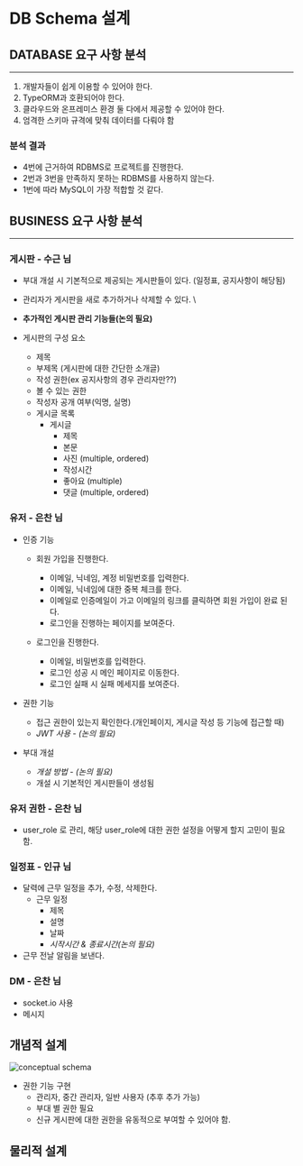# DB Schema 설계

## DATABASE 요구 사항 분석
---
1. 개발자들이 쉽게 이용할 수 있어야 한다.
2. TypeORM과 호환되어야 한다.
3. 클라우드와 온프레미스 환경 둘 다에서 제공할 수 있어야 한다.
4. 엄격한 스키마 규격에 맞춰 데이터를 다뤄야 함

### 분석 결과
- 4번에 근거하여 RDBMS로 프로젝트를 진행한다.
- 2번과 3번을 만족하지 못하는 RDBMS를 사용하지 않는다.
- 1번에 따라 MySQL이 가장 적합할 것 같다.


## BUSINESS 요구 사항 분석
---
### 게시판 - 수근 님
- 부대 개설 시 기본적으로 제공되는 게시판들이 있다. (일정표, 공지사항이 해당됨)

- 관리자가 게시판을 새로 추가하거나 삭제할 수 있다. \

- **추가적인 게시판 관리 기능들(논의 필요)**

- 게시판의 구성 요소

    - 제목
    - 부제목 (게시판에 대한 간단한 소개글)
    - 작성 권한(ex 공지사항의 경우 관리자만??)
    - 볼 수 있는 권한
    - 작성자 공개 여부(익명, 실명)
    - 게시글 목록
        - 게시글
            - 제목
            - 본문
            - 사진 (multiple, ordered)
            - 작성시간
            - 좋아요 (multiple)
            - 댓글 (multiple, ordered)

### 유저 - 은찬 님
- 인증 기능

    - 회원 가입을 진행한다.

        - 이메일, 닉네임, 계정 비밀번호를 입력한다.
        - 이메일, 닉네임에 대한 중복 체크를 한다.
        - 이메일로 인증메일이 가고 이메일의 링크를 클릭하면 회원 가입이 완료 된다.
        - 로그인을 진행하는 페이지를 보여준다. 

    - 로그인을 진행한다.

        - 이메일, 비밀번호를 입력한다.
        - 로그인 성공 시 메인 페이지로 이동한다.
        - 로그인 실패 시 실패 메세지를 보여준다.

- 권한 기능

    - 접근 권한이 있는지 확인한다.(개인페이지, 게시글 작성 등 기능에 접근할 때)
    - *JWT 사용 - (논의 필요)*

- 부대 개설

    - *개설 방법 - (논의 필요)*
    - 개설 시 기본적인 게시판들이 생성됨

### 유저 권한 - 은찬 님
- user_role 로 관리, 해당 user_role에 대한 권한 설정을 어떻게 할지 고민이 필요함.


### 일정표 - 인규 님
- 달력에 근무 일정을 추가, 수정, 삭제한다.
    - 근무 일정
        - 제목
        - 설명
        - 날짜
        - *시작시간 & 종료시간(논의 필요)*
- 근무 전날 알림을 보낸다.

### DM - 은찬 님
- socket.io 사용
- 메시지 


## 개념적 설계
![conceptual schema](./db_pictures/conceptual_schema.png "conceptual schema")

- 권한 기능 구현
    - 관리자, 중간 관리자, 일반 사용자 (추후 추가 가능)
    - 부대 별 권한 필요
    - 신규 게시판에 대한 권한을 유동적으로 부여할 수 있어야 함.

## 물리적 설계

